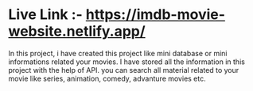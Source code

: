 # Live Link :- https://imdb-movie-website.netlify.app/



In this project, i have created this project like mini database or mini informations related your movies.
I have stored all the information in this project with the help of API.
you can search all material related to your movie like series, animation, comedy, advanture movies etc.
